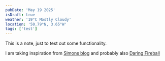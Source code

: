 ```yaml
---
pubDate: 'May 19 2025'
isDraft: true
weather: '19°C Mostly Cloudy'
location: '50.79°N, 3.65°W'
tags: ['test']
---
```


This is a note, just to test out some functionality.

I am taking inspiration from [Simons blog](https://simonwillison.net/) and probably also [Daring Fireball](https://daringfireball.net/)